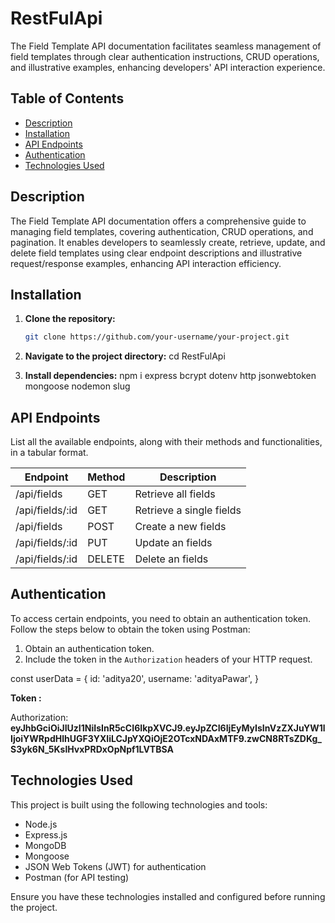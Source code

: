 # RestFulApi
The Field Template API documentation facilitates seamless management of field templates through clear authentication instructions, CRUD operations, and illustrative examples, enhancing developers' API interaction experience.

## Table of Contents

- [Description](#description)
- [Installation](#installation)
- [API Endpoints](#api-endpoints)
- [Authentication](#authentication)
- [Technologies Used](#technologies-used)


## Description 
The Field Template API documentation offers a comprehensive guide to managing field templates, covering authentication, CRUD operations, and pagination. 
It enables developers to seamlessly create, retrieve, update, and delete field templates using clear endpoint descriptions and illustrative request/response examples, enhancing API interaction efficiency.


## Installation
1. **Clone the repository:**
   ```bash
   git clone https://github.com/your-username/your-project.git
   
2. **Navigate to the project directory:**
   cd RestFulApi

3. **Install dependencies:**
   npm i express bcrypt dotenv http jsonwebtoken mongoose nodemon slug



## API Endpoints

List all the available endpoints, along with their methods and functionalities, in a tabular format.

| Endpoint                  | Method | Description              |
| ------------------------- | ------ | ------------------------ |
| /api/fields               | GET    | Retrieve all fields      |
| /api/fields/:id           | GET    | Retrieve a single fields |
| /api/fields               | POST   | Create a new fields      |
| /api/fields/:id           | PUT    | Update an fields         |
| /api/fields/:id           | DELETE | Delete an fields         |




## Authentication

To access certain endpoints, you need to obtain an authentication token. Follow the steps below to obtain the token using Postman:

1. Obtain an authentication token.
2. Include the token in the `Authorization` headers of your HTTP request.

const userData = {
  id: 'aditya20', 
  username: 'adityaPawar',
}

**Token :**

Authorization: **eyJhbGciOiJIUzI1NiIsInR5cCI6IkpXVCJ9.eyJpZCI6IjEyMyIsInVzZXJuYW1lIjoiYWRpdHlhUGF3YXIiLCJpYXQiOjE2OTcxNDAxMTF9.zwCN8RTsZDKg_S3yk6N_5KslHvxPRDxOpNpf1LVTBSA**




## Technologies Used

This project is built using the following technologies and tools:

- Node.js
- Express.js
- MongoDB 
- Mongoose
- JSON Web Tokens (JWT) for authentication
- Postman (for API testing)
  
Ensure you have these technologies installed and configured before running the project.

